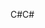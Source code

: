 <span data-ttu-id="bfcb0-101">C#</span><span class="sxs-lookup"><span data-stu-id="bfcb0-101">C#</span></span>